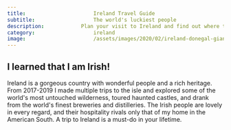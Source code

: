 ```yaml
---
title:						Ireland Travel Guide
subtitle:					The world's luckiest people
description:			Plan your visit to Ireland and find out where to go and what to do in Ireland. Read about itineraries, activities, places to stay and travel essentials.
category:					ireland
image:						/assets/images/2020/02/ireland-donegal-giants-causeway-006.jpg
---
```


## I learned that I am Irish!

Ireland is a gorgeous country with wonderful people and a rich heritage. From 2017-2019 I made multiple trips to the isle and explored some of the world's most untouched wilderness, toured haunted castles, and drank from the world's finest breweries and distilleries. The Irish people are lovely in every regard, and their hospitality rivals only that of my home in the American South. A trip to Ireland is a must-do in your lifetime.